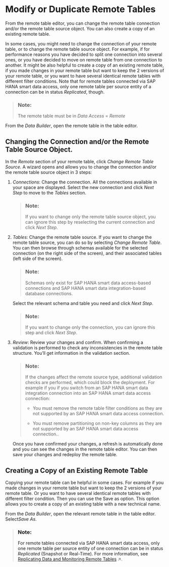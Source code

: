 <!-- loio8c3632f28dc94e068dbdab8fe9bbeeb9 -->

# Modify or Duplicate Remote Tables

From the remote table editor, you can change the remote table connection and/or the remote table source object. You can also create a copy of an existing remote table.

In some cases, you might need to change the connection of your remote table, or to change the remote table source object. For example, if for performance reasons you have decided to split one connection into several ones, or you have decided to move on remote table from one connection to another. It might be also helpful to create a copy of an existing remote table, if you made changes in your remote table but want to keep the 2 versions of your remote table, or you want to have several identical remote tables with different filter conditions. Note that for remote tables connected via SAP HANA smart data access, only one remote table per source entity of a connection can be in status *Replicated*, though.

> ### Note:  
> The remote table must be in *Data Access* = *Remote* 

From the *Data Builder*, open the remote table in the table editor.



<a name="loio8c3632f28dc94e068dbdab8fe9bbeeb9__section_ozd_5vh_kxb"/>

## Changing the Connection and/or the Remote Table Source Object.

In the *Remote* section of your remote table, click *Change Remote Table Source*. A wizard opens and allows you to change the connection and/or the remote table source object in 3 steps:

1.  *Connections*: Change the connection. All the connections available in your space are displayed. Select the new connection and click *Next Step* to move to the *Tables* section.

    > ### Note:  
    > If you want to change only the remote table source object, you can ignore this step by reselecting the current connection and click *Next Step*.

2.  *Tables*: Change the remote table source. If you want to change the remote table source, you can do so by selecting *Change Remote Table*. You can then browse through schemas available for the selected connection \(on the right side of the screen\), and their associated tables \(left side of the screen\).

    > ### Note:  
    > Schemas only exist for SAP HANA smart data access-based connections and SAP HANA smart data integration-based database connections.

    Select the relevant schema and table you need and click *Next Step*.

    > ### Note:  
    > If you want to change only the connection, you can ignore this step and click *Next Step*.

3.  *Review*: Review your changes and confirm. When confirming a validation is performed to check any inconsistencies in the remote table structure. You’ll get information in the validation section.

    > ### Note:  
    > If the changes affect the remote source type, additional validation checks are performed, which could block the deployment. For example if you if you switch from an SAP HANA smart data integration connection into an SAP HANA smart data access connection:
    > 
    > -   You must remove the remote table filter conditions as they are not supported by an SAP HANA smart data access connection.
    > 
    > -   You must remove partitioning on non-key columns as they are not supported by an SAP HANA smart data access connection..

    Once you have confirmed your changes, a refresh is automatically done and you can see the changes in the remote table editor. You can then save your changes and redeploy the remote table.




<a name="loio8c3632f28dc94e068dbdab8fe9bbeeb9__section_t1t_jyh_kxb"/>

## Creating a Copy of an Existing Remote Table

Copying your remote table can be helpful in some cases. For example if you made changes in your remote table but want to keep the 2 versions of your remote table. Or you want to have several identical remote tables with different filter condition. Then you can use the Save as option. This option allows you to create a copy of an existing table with a new technical name.

From the *Data Builder*, open the relevant remote table in the table editor. Select*Save As*.

> ### Note:  
> For remote tables connected via SAP HANA smart data access, only one remote table per source entity of one connection can be in status *Replicated* \(Snapshot or Real-Time\). For more information, see [Replicating Data and Monitoring Remote Tables](https://help.sap.com/viewer/be5967d099974c69b77f4549425ca4c0/cloud/en-US/4dd95d7bff1f48b399c8b55dbdd34b9e.html "In the Data Integration Monitor, you can find a remote table monitor per space. Here, you can copy data from remote tables that have been deployed in your space into SAP Datasphere, and you can monitor the replication of the data. You can copy or schedule copying the full set of data from the source, or you can set up replication of data changes in real-time via change data capturing (CDC).") :arrow_upper_right:.

